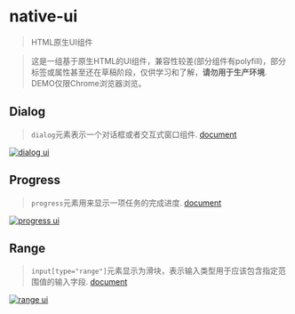 # native-ui
> HTML原生UI组件

> 这是一组基于原生HTML的UI组件，兼容性较差(部分组件有polyfill)，部分标签或属性甚至还在草稿阶段，仅供学习和了解，**请勿用于生产环境**.  DEMO仅限Chrome浏览器浏览。

## Dialog

> `dialog`元素表示一个对话框或者交互式窗口组件. [document](https://s-mohan.github.io/native-ui/dialog/)

[![dialog ui](https://s-mohan.github.io/native-ui/img/dialog.png)](https://s-mohan.github.io/native-ui/dialog/example.html)


## Progress

> `progress`元素用来显示一项任务的完成进度. [document](https://s-mohan.github.io/native-ui/progress/)

[![progress ui](https://s-mohan.github.io/native-ui/img/progress2.png)](https://s-mohan.github.io/native-ui/progress/example.html)

## Range

> `input[type="range"]`元素显示为滑块，表示输入类型用于应该包含指定范围值的输入字段. [document](https://s-mohan.github.io/native-ui/range/)

[![range ui](https://s-mohan.github.io/native-ui/img/range2.png)](https://s-mohan.github.io/native-ui/range/example.html)